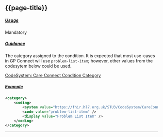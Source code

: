 ## {{page-title}}

<h5><ins>Usage</ins></h5>

<span class="mro-circle mandatory" title="Mandatory"></span> Mandatory


<h5><ins>Guidance</ins></h5>

The category assigned to the condition. It is expected that most use-cases in GP Connect will use `problem-list-item`; however, other values from the codesytem below could be used.

<i class="fa fa-link"></i> [CodeSystem: Care Connect Condition Category](https://fhir.hl7.org.uk/STU3/CodeSystem/CareConnect-ConditionCategory-1)

<h5><ins>Example</ins></h5>

```xml
<category>
    <coding>
        <system value="https://fhir.hl7.org.uk/STU3/CodeSystem/CareConnect-ConditionCategory-1" />
        <code value="problem-list-item" />
        <display value="Problem List Item" />
    </coding>
</category>
```

---